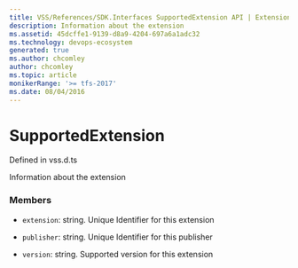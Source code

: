 ```yaml
---
title: VSS/References/SDK.Interfaces SupportedExtension API | Extensions for Azure DevOps Services
description: Information about the extension
ms.assetid: 45dcffe1-9139-d8a9-4204-697a6a1adc32
ms.technology: devops-ecosystem
generated: true
ms.author: chcomley
author: chcomley
ms.topic: article
monikerRange: '>= tfs-2017'
ms.date: 08/04/2016
---
```


# SupportedExtension

Defined in vss.d.ts

Information about the extension

### Members

- `extension`: string. Unique Identifier for this extension

- `publisher`: string. Unique Identifier for this publisher

- `version`: string. Supported version for this extension
